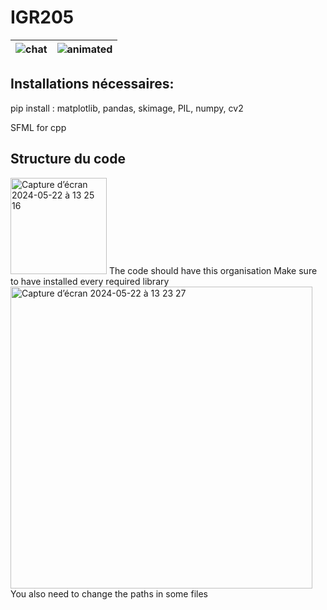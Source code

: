 # IGR205
| ![chat](https://github.com/Surimi91/IGR205/assets/166547684/176b6b40-a8b2-4b43-bb30-80c0aaa44543) | ![animated](https://github.com/Surimi91/IGR205/assets/125984433/6ad4026d-13f0-4926-ae4d-03fa4a19ed86) |
|:---:|:---:|

## Installations nécessaires:
pip install : matplotlib, pandas, skimage, PIL, numpy, cv2

SFML for cpp

## Structure du code

<img width="154" alt="Capture d’écran 2024-05-22 à 13 25 16" src="https://github.com/Surimi91/IGR205/assets/125984433/cbc3415c-d0a7-4ad9-b195-dfebaa541ae2">
The code should have this organisation
Make sure to have installed every required library

<img width="483" alt="Capture d’écran 2024-05-22 à 13 23 27" src="https://github.com/Surimi91/IGR205/assets/125984433/e1e0e8c6-1eec-4fb2-a5a8-40d2cad45f2a">
You also need to change the paths in some files
